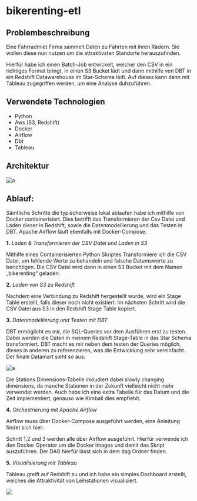 # bikerenting-etl

## Problembeschreibung

Eine Fahrradmiet Firma sammelt Daten zu Fahrten mit ihren Rädern. Sie wollen diese nun nutzen um die attraktivsten Standorte herauszufinden.

Hierfür habe ich einen Batch-Job entwickelt, welcher den CSV in ein richtiges Format bringt, in einen S3 Bucket lädt und dann mithilfe von DBT in ein Redshift Datawarehouse im Star-Schema lädt. Auf dieses kann dann mit Tableau zugegriffen werden, um eine Analyse duhzuführen.

## Verwendete Technologien

- Python 
- Aws (S3, Redshift) 
- Docker 
- Airflow 
- Dbt 
- Tableau 

## Architektur
![a](https://github.com/SurlaRoute14/bikerenting-etl/blob/main/bilder/ARCHITEKTUR-2.png)


## Ablauf: 

Sämtliche Schritte die typischerweise lokal ablaufen habe ich mithilfe von Docker containerisiert. Dies betrifft das Transformieren der Csv Datei und Laden dieser in Redshift, sowie die Datenmodellierung und das Testen in DBT. Apache Airflow läuft ebenfalls mit Docker-Compose. 

**1.** *Laden & Transformieren der CSV Datei und Laden in S3*

Mithilfe eines Containerisierten Python Skriptes Transformiere ich die CSV Datei, um fehlende Werte zu behandeln und falsche Datumswerte                                   zu berichtigen. Die CSV Datei  wird dann in einen S3 Bucket mit dem Namen „bikerenting“ geladen. 

**2.** *Laden von S3 zu Redshift*

Nachdem eine Verbindung zu Redshift hergestellt wurde, wird ein Stage Table erstellt, falls dieser noch nicht existiert. Im nächsten Schritt wird die CSV Datei aus S3 in den Redshift Stage Table kopiert. 

**3.** *Datenmodellierung und Testen mit DBT*

DBT ermöglicht es mir, die SQL-Queries vor dem Ausführen erst zu testen. Dabei werden die Daten in meinem Redshift Stage-Table in das Star Schema transformiert. DBT macht es mir neben dem testen der Queries möglich, dieses in anderen zu referenzieren, was die Entwicklung sehr vereinfacht.
Der finale Datamart sieht so aus:

![a](https://github.com/SurlaRoute14/bikerenting-etl/blob/main/bilder/datamart.png)

Die Stations Dimensions-Tabelle inkludiert dabei slowly changing dimensions, da manche Stationen in der Zukunft vielleicht nicht mehr verwendet werden. 
Auch habe ich eine extra Tabelle für das Datum und die Zeit implementiert, genauso wie Kimball dies empfiehlt. 

**4.** *Orchestrierung mit Apache Airflow*

Airflow muss über Docker-Compose ausgeführt werden, eine Anleitung findet sich hier: 

Schritt 1,2 und 3 werden alle über Airflow ausgeführt. Hierfür verwende ich den Docker Operator um die Docker Images und damit das Skript auszuführen.  Der DAG hierfür lässt sich in dem dag Ordner finden. 

**5.** *Visualisierung mit Tableau*

Tableau greift auf Redshift zu und ich habe ein simples Dashboard erstellt, welches die Attraktivität von Leihstationen visualisiert. 

![](https://github.com/SurlaRoute14/bikerenting-etl/blob/main/bilder/dashboard.png)

